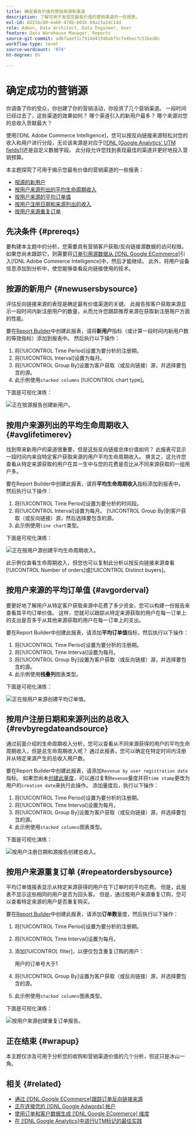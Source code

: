 ```yaml
---
title: 确定最有价值的营销来源和渠道
description: 了解可用于发现您最有价值的营销渠道的一些报表。
exl-id: 8d25bc80-ea60-47db-b01b-04a23a24c14d
role: Admin, Data Architect, Data Engineer, User
feature: Data Warehouse Manager, Reports
source-git-commit: adb7aaef1cf914d43348abf5c7e4bec7c51bed0c
workflow-type: tm+mt
source-wordcount: '974'
ht-degree: 0%

---
```


# 确定成功的营销源

你调查了你的受众，你创建了你的营销活动，你投资了几个营销渠道。 一段时间已经过去了，这些渠道的效果如何？ 哪个渠道引入的新用户最多？ 哪个来源对您的总收入贡献最大？

使用[!DNL Adobe Commerce Intelligence]，您可以按反向链接来源轻松对您的收入和用户进行分段，无论该来源是对应于[[!DNL [Google Analytics' UTM fields]]](https://support.google.com/analytics/answer/1191184?hl=en)还是自定义数据字段。 此分段允许您找到表现最佳的渠道并更好地投入营销预算。

本主题探究了可用于揭示您最有价值的营销渠道的一些报表：

* [按源的新用户](#newusersbysource)
* [按用户来源列出的平均生命周期收入](#avglifetimerev)
* [按用户来源的平均订单值](#avgorderval)
* [按用户注册日期和来源列出的收入](#revbyregdateandsource)
* [按用户来源重复订单](#repeatordersbysource)

## 先决条件 {#prereqs}

要构建本主题中的分析，您需要具有营销客户获取/反向链接源数据的访问权限。 如果您尚未跟踪它，则需要将[订单引用源数据从 [!DNL Google ECommerce]](../importing-data/integrations/google-ecommerce.md)引入[!DNL Adobe Commerce Intelligence]中，然后才能继续。 此外，将用户设备信息添加到分析中，使您能够查看反向链接使用的技术。

## 按源的新用户 {#newusersbysource}

评估反向链接来源的表现是确定最有价值渠道的关键。 此报告按客户获取来源显示一段时间内新注册用户的数量，从而允许您跟踪推荐来源在获取新注册用户方面的性能。

要在[Report Builder](../../tutorials/using-visual-report-builder.md)中创建此报表，请将&#x200B;**新用户**&#x200B;指标（或计算一段时间内新用户数的等效指标）添加到报表中。 然后执行以下操作：

1. 将[!UICONTROL Time Period]设置为要分析的注册期。
1. 将[!UICONTROL Interval]设置为每月。
1. 将[!UICONTROL Group By]设置为客户获取（或反向链接）源，并选择要包含的源。
1. 此示例使用`stacked columns` [!UICONTROL chart type]。

下面是可视化演练：

![正在按源报告创建新用户。](../../assets/New_Users_by_source.gif)

## 按用户来源列出的平均生命周期收入 {#avglifetimerev}

找到带来新用户的渠道很重要，但是这些反向链接总体价值如何？ 此报表可显示一段时间内来自特定客户获取来源的用户平均生命周期收入。 换言之，这允许您查看从特定来源获取的用户在其一生中与您的花费是否比从不同来源获取的一组用户多。

要在Report Builder中创建此报表，请将&#x200B;**平均生命周期收入**&#x200B;指标添加到报表中。 然后执行以下操作：

1. 将[!UICONTROL Time Period]设置为要分析的时间段。
1. 将[!UICONTROL Interval]设置为每月。
   [!UICONTROL Group By]到客户获取（或反向链接）源，然后选择要包含的源。
1. 此示例使用`line chart`类型。

下面是可视化演练：

![正在按用户源创建平均生命周期收入](../../assets/Lifetime_revenue_by_user_source.gif)。

此示例仅查看生命周期收入，但您也可以复制此分析以按反向链接来源查看[!UICONTROL Number of orders]或[!UICONTROL Distinct buyers]。

## 按用户来源的平均订单值 {#avgorderval}

要更好地了解用户从特定客户获取来源中花费了多少资金，您可以构建一份报告来查看其平均订单价值。 这样，您就可以跟踪从特定来源获取的用户在每一订单上的支出是否多于从其他来源获取的用户在每一订单上的支出。

要在Report Builder中创建此报表，请添加&#x200B;**平均订单值**&#x200B;指标，然后执行以下操作：

1. 将[!UICONTROL Time Period]设置为要分析的注册期。
1. 将[!UICONTROL Time Interval]设置为每月。
1. 将[!UICONTROL Group By]设置为客户获取（或反向链接）源，并选择要包含的源。
1. 此示例使用&#x200B;**栈叠列**&#x200B;图表类型。

下面是可视化演练：

![正在按用户来源创建平均订单值。](../../assets/Average_order_value_by_source.gif)

## 按用户注册日期和来源列出的总收入 {#revbyregdateandsource}

通过前面介绍的生命周期收入分析，您可以查看从不同来源获得的用户的平均生命周期收入，但是总生命周期收入呢？ 通过此报表，您可以确定在特定时间内注册并从特定来源产生的总收入用户数。

要在Report Builder中创建此报表，请添加`Revenue by user registration date`指标。 如果您尚未[创建此量度](../../data-user/reports/ess-manage-data-metrics.md)，可以通过复制`Revenue`量度并将`time stamp`更改为用户的`creation date`来执行此操作。 添加量度后，执行以下操作：

1. 将[!UICONTROL Time Period]设置为要分析的注册期。
1. 将[!UICONTROL Time Interval]设置为每月。
1. 将[!UICONTROL Group By]设置为客户获取（或反向链接）源，并选择要包含的源。
1. 此示例使用`stacked columns`图表类型。

下面是可视化演练：

![按用户注册日期和源报告创建总收入。](../../assets/Revenue_by_user_registration_date_and_source.gif)

## 按用户来源重复订单 {#repeatordersbysource}

平均订单值报表显示从特定来源获得的用户在下订单时的平均花费。 但是，此报表不显示这些相同的用户是否为回头客。 但是，通过按用户来源重复订购，您可以查看特定来源的用户是否重复购买。

要在[Report Builder](../../tutorials/using-visual-report-builder.md)中创建此报表，请添加&#x200B;**订单数**&#x200B;量度，然后执行以下操作：

1. 将[!UICONTROL Time Period]设置为要分析的注册期。
1. 将[!UICONTROL Time Interval]设置为每月。
1. 添加[!UICONTROL filter]，以便仅包含重复订购的用户：

   用户的订单号大于1

1. 将[!UICONTROL Group By]设置为客户获取（或反向链接）源，并选择要包含的源。
1. 此示例使用`stacked columns`图表类型。

下面是可视化演练：

![按用户来源创建重复订单报告。](../../assets/Repeat_orders_by_user_source.gif)


## 正在结束 {#wrapup}

本主题仅涉及可用于分析您的收购和营销渠道价值的几个分析，但这只是冰山一角。

## 相关 {#related}

* [通过 [!DNL Google ECommerce]跟踪订单反向链接来源](../importing-data/integrations/google-ecommerce.md)
* [正在连接您的 [!DNL Google Adwords] 帐户](../importing-data/integrations/google-adwords.md)
* [使用订单和客户数据生成 [!DNL Google ECommerce] 维度](../data-warehouse-mgr/bldg-google-ecomm-dim.md)
* [在 [!DNL Google Analytics]中进行UTM标记的最佳实践](../../best-practices/utm-tagging-google.md)
